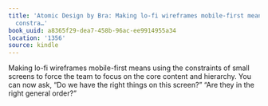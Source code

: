 ```yaml
---
title: 'Atomic Design by Bra: Making lo-fi wireframes mobile-first means using the
  constra…'
book_uuid: a8365f29-dea7-458b-96ac-ee9914955a34
location: '1356'
source: kindle
---
```


Making lo-fi wireframes mobile-first means using the constraints of small screens to force the team to focus on the core content and hierarchy. You can now ask, “Do we have the right things on this screen?” “Are they in the right general order?”